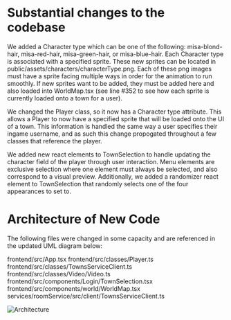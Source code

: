 # Substantial changes to the codebase

We added a Character type which can be one of the following: misa-blond-hair, misa-red-hair, misa-green-hair, or misa-blue-hair. Each Character type is associated with a specified sprite. These new sprites can be located in public/assets/characters/characterType.png. Each of these png images must have a sprite facing multiple ways in order for the animation to run smoothly. If new sprites want to be added, they must be added here and also loaded into WorldMap.tsx (see line #352 to see how each sprite is currently loaded onto a town for a user).

We changed the Player class, so it now has a Character type attribute. This allows a Player to now have a specified sprite that will be loaded onto the UI of a town. This information is handled the same way a user specifies their ingame username, and as such this change propogated throughout a few classes that reference the player.

We added new react elements to TownSelection to handle updating the character field of the player through user interaction. Menu elements are exclusive selection where one element must always be selected, and also correspond to a visual preview. Additionally, we added a randomizer react element to TownSelection that randomly selects one of the four appearances to set to.

# Architecture of New Code

The following files were changed in some capacity and are referenced in the updated UML diagram below:

frontend/src/App.tsx
frontend/src/classes/Player.ts
frontend/src/classes/TownsServiceClient.ts
frontend/src/classes/Video/Video.ts
frontend/src/components/Login/TownSelection.tsx
frontend/src/components/world/WorldMap.tsx
services/roomService/src/client/TownsServiceClient.ts

![Architecture](https://prnt.sc/11ewcuj)
